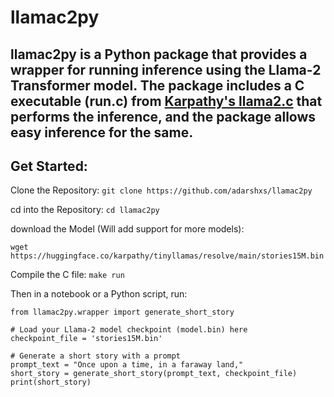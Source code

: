 # llamac2py

llamac2py is a Python package that provides a wrapper for running inference using the Llama-2 Transformer model. The package includes a C executable (run.c) from [Karpathy's llama2.c](https://github.com/karpathy/llama2.c) that performs the inference, and the package allows easy inference for the same.
---
## Get Started:

Clone the Repository: `git clone https://github.com/adarshxs/llamac2py`

cd into the Repository: `cd llamac2py`

download the Model (Will add support for more models): 

`wget https://huggingface.co/karpathy/tinyllamas/resolve/main/stories15M.bin`

Compile the C file: `make run`

Then in a notebook or a Python script, run:

```
from llamac2py.wrapper import generate_short_story

# Load your Llama-2 model checkpoint (model.bin) here
checkpoint_file = 'stories15M.bin'

# Generate a short story with a prompt
prompt_text = "Once upon a time, in a faraway land,"
short_story = generate_short_story(prompt_text, checkpoint_file)
print(short_story)
```
